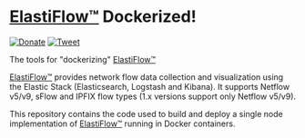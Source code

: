 # [ElastiFlow&trade;](https://github.com/robcowart) Dockerized!
[![Donate](https://img.shields.io/badge/Donate-PayPal-green.svg)](https://www.paypal.me/robcowart) [![Tweet](https://img.shields.io/twitter/url/http/shields.io.svg?style=social)](https://twitter.com/intent/tweet?text=ElastiFlow%E2%84%A2%20provides%20Netflow%20v5%2Fv9%2C%20sFlow%20and%20IPFIX%20data%20collection%20and%20visualization%20using%20the%20Elastic%20Stack.&url=https://github.com/robcowart/elastiflow&hashtags=elastiflow,netflow,sflow,ipfix)

The tools for "dockerizing" [ElastiFlow&trade;](https://github.com/robcowart)

[ElastiFlow&trade;](https://github.com/robcowart) provides network flow data collection and visualization using the Elastic Stack (Elasticsearch, Logstash and Kibana). It supports Netflow v5/v9, sFlow and IPFIX flow types (1.x versions support only Netflow v5/v9).

This repository contains the code used to build and deploy a single node implementation of [ElastiFlow&trade;](https://github.com/robcowart) running in Docker containers.
